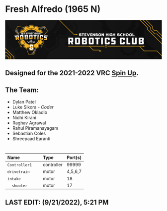 # Fresh Alfredo (1965 N)
![](./media/Stevenson_vex_logo.png "Stevenson Robotics 2021-2022")
## Designed for the 2021-2022 VRC [Spin Up](https://www.vexrobotics.com/v5/competition/vrc-current-game).

## **The Team:**
- Dylan Patel
- Luke Sikora - *Coder*
- Matthew Okladlo
- Nidhi Kirani
- Raghav Agrawal
- Rahul Piramanayagam
- Sebastian Coles
- Shreepaad Earanti
  
#
|Name            | Type       | Port(s)  |
|:---------------|:-----------|:---------|
|`Controller1   `| controller |   99999  |
|`drivetrain    `| motor      |  4,5,6,7 |
| `intake       `| motor      |     18   |
|`   shooter    `| motor      |     17   |


## LAST EDIT: (9/21/2022), 5:21 PM